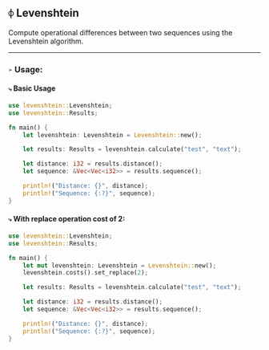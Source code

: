 ## `⌽` Levenshtein
Compute operational differences between two sequences using the Levenshtein algorithm. 


___
### `➢` Usage:
#### `⤷` Basic Usage
```rust
use levenshtein::Levenshtein;
use levenshtein::Results;

fn main() {
    let levenshtein: Levenshtein = Levenshtein::new();

    let results: Results = levenshtein.calculate("test", "text");

    let distance: i32 = results.distance();
    let sequence: &Vec<Vec<i32>> = results.sequence();

    println!("Distance: {}", distance);
    println!("Sequence: {:?}", sequence);
}
```


#### `⤷` With replace operation cost of 2:
```rust
use levenshtein::Levenshtein;
use levenshtein::Results;

fn main() {
    let mut levenshtein: Levenshtein = Levenshtein::new();
    levenshtein.costs().set_replace(2);

    let results: Results = levenshtein.calculate("test", "text");

    let distance: i32 = results.distance();
    let sequence: &Vec<Vec<i32>> = results.sequence();

    println!("Distance: {}", distance);
    println!("Sequence: {:?}", sequence);
}
```
